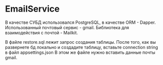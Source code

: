 # EmailService

В качестве СУБД использовался PostgreSQL, в качестве ORM - Dapper.
Использованный почтовый сервис - gmail.
Библиотека для взаимодействия с почтой - Mailkit.

В файле restore.sql лежит запрос создания таблицы.
После того, как вы развернете бд локально и создадите таблицу, вставьте connection string в файл appsettings.json
В этом же файле нужно вставить данные почты gmail.
